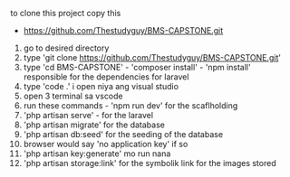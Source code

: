 to clone this project copy this
- https://github.com/Thestudyguy/BMS-CAPSTONE.git

1. go to desired directory 
2. type 'git clone https://github.com/Thestudyguy/BMS-CAPSTONE.git'
3. type 'cd BMS-CAPSTONE' - 'composer install' - 'npm install' responsible for the dependencies for laravel
4. type 'code .' i open niya ang visual studio
5. open 3 terminal sa vscode
6. run these commands - 'npm run dev' for the scaflholding 
7. 'php artisan serve' - for the laravel
8. 'php artisan migrate' for the database
9. 'php artisan db:seed' for the seeding of the database
10. browser would say 'no application key' if so
11. 'php artisan key:generate' mo run nana
12. 'php artisan storage:link' for the symbolik link for the images stored